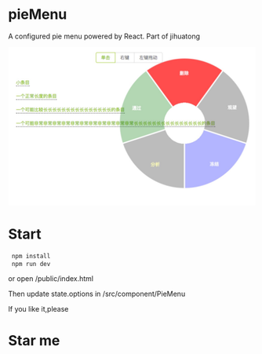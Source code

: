 # pieMenu
A configured pie menu powered by React. Part of jihuatong

![sketch](pieMenu2.0.jpg)

# Start
```shell
 npm install
 npm run dev
```
or open /public/index.html

Then update state.options in /src/component/PieMenu

If you like it,please
# Star me